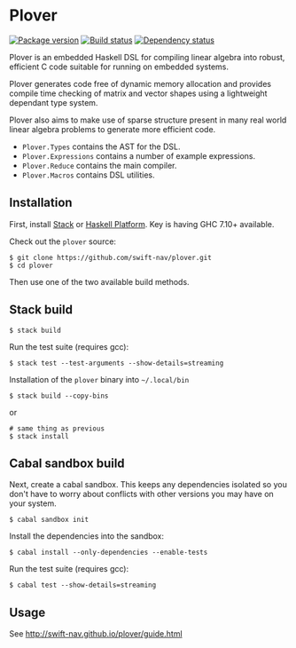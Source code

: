 Plover
======

[![Package version][plover-hackage-img]][plover-hackage]
[![Build status][plover-travis-img]][plover-travis]
[![Dependency status][plover-hackage-deps-img]][plover-hackage-deps]

Plover is an embedded Haskell DSL for compiling linear algebra into robust,
efficient C code suitable for running on embedded systems.

Plover generates code free of dynamic memory allocation and provides compile
time checking of matrix and vector shapes using a lightweight dependant type
system.

Plover also aims to make use of sparse structure present in many real world
linear algebra problems to generate more efficient code.

 - `Plover.Types` contains the AST for the DSL.
 - `Plover.Expressions` contains a number of example expressions.
 - `Plover.Reduce` contains the main compiler.
 - `Plover.Macros` contains DSL utilities.

Installation
------------

First, install [Stack](http://haskellstack.org) or [Haskell Platform](https://www.haskell.org/platform/). Key is having GHC 7.10+ available.

Check out the `plover` source:

```
$ git clone https://github.com/swift-nav/plover.git
$ cd plover
```

Then use one of the two available build methods.

## Stack build

```
$ stack build
```

Run the test suite (requires gcc):

```
$ stack test --test-arguments --show-details=streaming
```

Installation of the `plover` binary into `~/.local/bin`

```
$ stack build --copy-bins
```

or

```
# same thing as previous
$ stack install
```


## Cabal sandbox build

Next, create a cabal sandbox. This keeps any dependencies isolated so you don't
have to worry about conflicts with other versions you may have on your system.

```
$ cabal sandbox init
```

Install the dependencies into the sandbox:

```
$ cabal install --only-dependencies --enable-tests
```

Run the test suite (requires gcc):

```
$ cabal test --show-details=streaming
```

Usage
-----

See
http://swift-nav.github.io/plover/guide.html

[plover-github]: https://github.com/swift-nav/plover
[plover-hackage-img]: https://img.shields.io/hackage/v/plover.svg?style=flat
[plover-hackage]: https://hackage.haskell.org/package/plover
[plover-travis-img]: https://img.shields.io/travis/swift-nav/plover/master.svg?style=flat
[plover-travis]: https://travis-ci.org/swift-nav/plover
[plover-hackage-deps-img]: https://img.shields.io/hackage-deps/v/plover.svg?style=flat
[plover-hackage-deps]: http://packdeps.haskellers.com/feed?needle=plover
